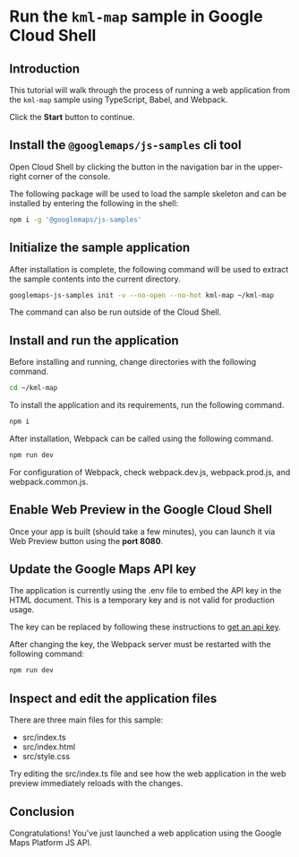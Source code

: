 # Run the `kml-map` sample in Google Cloud Shell

<walkthrough-tutorial-duration duration="10"/>

## Introduction

This tutorial will walk through the process of running a web application from
the `kml-map` sample using TypeScript, Babel, and Webpack.

Click the **Start** button to continue.

## Install the `@googlemaps/js-samples` cli tool

Open Cloud Shell by clicking the
<walkthrough-cloud-shell-icon></walkthrough-cloud-shell-icon> button in the
navigation bar in the upper-right corner of the console.

The following package will be used to load the sample skeleton and can be
installed by entering the following in the shell:

```bash
npm i -g '@googlemaps/js-samples'
```

## Initialize the sample application

After installation is complete, the following command will be used to extract
the sample contents into the current directory.

```bash
googlemaps-js-samples init -v --no-open --no-hot kml-map ~/kml-map
```

The command can also be run outside of the Cloud Shell.

## Install and run the application

Before installing and running, change directories with the following command.

```bash
cd ~/kml-map
```

To install the application and its requirements, run the following command.

```bash
npm i
```

After installation, Webpack can be called using the following command.

```bash
npm run dev
```

For configuration of Webpack, check
<walkthrough-editor-open-file filePath="~/kml-map/webpack.dev.js">webpack.dev.js</walkthrough-editor-open-file>,
<walkthrough-editor-open-file filePath="~/kml-map/webpack.prod.js">webpack.prod.js</walkthrough-editor-open-file>,
and
<walkthrough-editor-open-file filePath="~/kml-map/webpack.common.js">webpack.common.js</walkthrough-editor-open-file>.

## Enable Web Preview in the Google Cloud Shell

Once your app is built (should take a few minutes), you can launch it via
<walkthrough-spotlight-pointer target="cloudshell" spotlightId="devshell-web-preview-button">Web
Preview button</walkthrough-spotlight-pointer> using the **port 8080**.

## Update the Google Maps API key

The application is currently using the
<walkthrough-editor-open-file filePath="~/kml-map/.env">.env</walkthrough-editor-open-file>
file to embed the API key in the HTML document. This is a temporary key and is
not valid for production usage.

The key can be replaced by following these instructions to
[get an api key](https://developers.google.com/maps/documentation/javascript/get-api-key).

After changing the key, the Webpack server must be restarted with the following
command:

```bash
npm run dev
```

## Inspect and edit the application files

There are three main files for this sample:

*   <walkthrough-editor-open-file filePath="~/kml-map/src/index.ts">src/index.ts</walkthrough-editor-open-file>
*   <walkthrough-editor-open-file filePath="~/kml-map/src/index.html">src/index.html</walkthrough-editor-open-file>
*   <walkthrough-editor-open-file filePath="~/kml-map/src/style.css">src/style.css</walkthrough-editor-open-file>

Try editing the <walkthrough-editor-open-file filePath="~/kml-map/src/index.ts">src/index.ts</walkthrough-editor-open-file> file and see how the web application in the web preview immediately reloads with the changes.

## Conclusion

<walkthrough-conclusion-trophy></walkthrough-conclusion-trophy>

Congratulations! You've just launched a web application using the Google Maps
Platform JS API.
